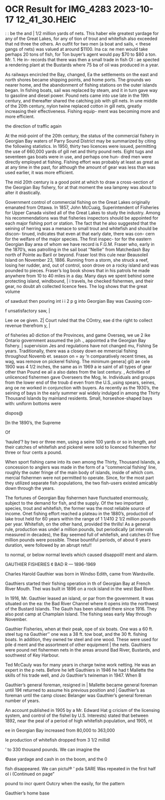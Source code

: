 # OCR Result for IMG_4283 2023-10-17 12_41_30.HEIC

: : be the
and | 1/2 million yards of nets. This haber eile
greatest yardage for any of the Great Lakes, for any of
tion of trout and whitefish also exceeded that nd three
the others. An outfit for two men (a boat and sails, < these
gangs of nets) was valued at around $1100. Ina ca: ne
men would take perhaps 20 tons of fish, for Ton
buyer’s agent would pay $70 to $80 a ton. Mr. 1. He in-
records that there was then a small trade in fish Ol : ae
spected a rendering plant at the Bustards where 75 ba
of oil was produced in a year.

As railways encircled the Bay,
changed, Ea the settlements on the east and north shores
became shipping points, and home ports. The grounds wo
nearer home, and the abandonment of fishing stations on
the outer islands began. In fishing boats, sail was replaced
by steam, and it in turn gave way to gasoline and diesel
power. Pound nets came into use late in the 19th century,
and thereafter shared the catching job with gill nets. In une
middle of the 20th century, nylon twine replaced cotton in
gill nets, greatly increasing their effectiveness. Fishing equip-
ment was becoming more and more efficient.

the direction of traffic again

At the mid-point of the 20th century, the status of the
commercial fishery in Georgian Bay waters of Parry Sound
District may be summarized by citing the following statistics.
In 1950, thirty two licences were issued, permitting the use
of 660,000 yards of gill net and thirty pound nets. Eight tugs
and seventeen gas boats were in use, and perhaps one hun-
dred men were directly employed at fishing. Fishing effort
was probably at least as great as at any time in the past,
for although the amount of gear was less than was used
earlier, it was more efficient.

The mid 20th century is a good point at which to draw
a cross-section of the Georgian Bay fishery, for at that
moment the sea lamprey was about to alter it drastically.

Government control of commercial fishing on the Great
Lakes originally emanated from Ottawa. In 1857, John
McCuaig, Superintendent of Fisheries for Upper Canada
visited all of the Great Lakes to study the industry. Among
his recommendations was that fisheries inspectors should
be appointed for each major fishing port or station. The
fact that he also suggested that the seining of herring was
a menace to small trout and whitefish and should be discon-
tinued, indicates that even at that early date, there was con-
cern for the welfare of the major species. The first inspec-
tor for the eastern Georgian Bay area of whom we have
record is F.G.M. Fraser who, early in the 1870’s, was
patrolling in the sail boat ‘‘Nellie’’ from Matchedash Bay
north of Pointe au Baril or beyond. Fraser lost this cule
near Beausoleil Island on November 23, 1886. Running from
a storm, she struck a reef, losing her rudder, and, out of
control, soon drove on a rocky island and was pounded to
pieces. Fraser’s log book shows that in his patrols he made
anywhere from 10 to 40 miles in a day. Many days we
spent behind some protecting island, windbound, | i
travels, he checked fishermen, and their gear, no doubt ah
collected licence fees. The log shows that the great volume

of sawdust then pouring int i i
2 p g into Georgian Bay was Causing con-

f unsatisfactory saw, |

Lee oe oe given. Z|
Court ruled that the COntry,
eae d the right to collect revenue therefrom y, |

of fisheries a0 diction of the Provinces, and game Overseq,
we ue 2 ike Ontario government assumed the joh .,
appointed a the Georgian Bay fishery. |
supervision Jes and regulations have not changed mu,
Fishing Se years. Traditionally, there was a closey
down ee mmercial fishing throughout Novemb et.
season on = ay ‘n comparatively recent times, as wag,
was remove on pickerel fishing. The minimum genera] gil)
ae cele 1900 was 4 1/2 inches, the same as in 1969
a ie saint of all types of gear other than Pound
ee ail a also dates from the last century. ,
Activities of unlicenced fishermen gave Overseers the Mog,
le. Individuals and groups from the lower end of the
troub d even from the U.S.,using spears, seines, ang
oe ne worked in conjunction with buyers. As recently
as the 1930’s, the seining of bays in the early summer wal
widely indulged in among the Thirty Thousand Islands by
mainland residents. Small, horseshoe-shaped bays with:
uniform bottoms were

dispos@

[In the 1890’s, the Supreme

Of

‘hauled’? by two or three men,
using a seine 100 yards or so in length, and their catches
of whitefish and pickerel were sold to licenced fishermen
for three or four cents a pound.

When sport fishing came into its own among the Thirty,
Thousand Islands, a concession to anglers was made in the
form of a ‘‘commercial fishing’ line, roughly the outer
fringe of the main body of islands, inside of which com.
mercial fishermen were not permitted to operate. Since, for
the most part they utilized separate fish populations, the two
fish-users existed amicably down through the years.

The fortunes of Georgian Bay fishermen have flunctuated
enormously, subject to the demand for fish, and the
supply. Of the two important species, trout and whitefish,
the former was the most reliable source of income. Onet
fishing effort reached a plateau in the 1880’s, productioll
of lake trout held for 60 years within the range of 1 1/410
2 1/2 million pounds per year. Whitefish, on the other hand,
provided the thrills! As a general rule, production was unde!
a million pounds, but periodically (at intervals measured in
decades), the Bay seemed full of whitefish, and catches 0!
five million pounds were possible. These bountiful periods,
of about 6 years duration, were followed by an abrupt retu!!

to normal, or below normal levels which caused disappoill!
ment and alarm.

GAUTHIER FISHERIES ¢ BAD R
— 1896-1969

Charles Harold Gauthier was born in Windso
Edith, came from Wardsville.

Gauthiers started their fishing operation in th
of Georgian Bay at French River Mouth. Thei
was built in 1896 on a rock island in the west
Bad River.

In 1916, Mr. Gauthier leased an island, or par
from the government. It was situated on the ea:
the Bad River Channel where it opens into the
northwest of the Bustard Islands. The Gauth
has been situated there since 1916. They also
post camp at Champlain Island. The fishing seas
early May through November.

Gauthier Fisheries, when at their peak, ope
of six boats. One was a 60 ft. steel tug na
Gauthier’’ one was a 38 ft. tow boat, and the
30 ft. fishing boats. In addition, they owned tw
steel and one wood. These were used for pile d
ment and the assortment of other equipment |
the nets. Gauthiers were pound net fishermen
nets in the areas around Bad River, Bustards,
and southwest of Key Harbour.

Ted McCauly was for many years in charge
twine work netting. He was an expert in the p
nets. Before he left Gauthiers in 1946 he had t
Mallette the skills of his trade well, and Jo
Gauthier’s twineman in 1947. When B

Gauthier’s general foreman, resigned in |
Mallette became general foreman until 19¢
returned to assume his previous position and |
Gauthier’s as foreman until the camp closec
Belanger was Gauthier’s general foreman
number of years.

An account published in 1905 by a Mr. Edward Hat
g cricism of the licensing system, and control of the fishel
by U.S. Interests) stated that between 1892, near the peal
of a period of high whitefish population, and 1905, nt

ee in Georgian Bay increased from 80,000 to 363,000

le production of whitefish dropped from 3 1/2 millidl

‘ to 330 thousand pounds. We can imagine the

©ase yardage and cash in on the boom, and the 0

fish disappeared. We can pictul® ' pda SARE
Was repeated in the first half ol i
(Continued on page”

pound
to incr
quent Outcry when the
easily, for the pattern

Gauthier’s home base

